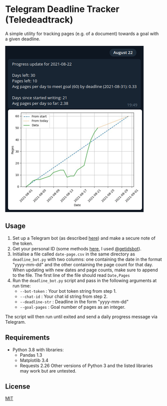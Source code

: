 # Telegram Deadline Tracker (Teledeadtrack)

A simple utility for tracking pages (e.g. of a document) towards a goal with a given deadline.

![Screenshot](./img/teledeadtrack.png)

## Usage
1. Set up a Telegram bot (as described [here](https://core.telegram.org/bots#6-botfather)) and make a secure note of the token.
2. Get your personal ID (some methods [here](https://www.alphr.com/find-chat-id-telegram/), I used [@getidsbot](https://t.me/getidsbot)).
3. Initialise a file called `date-page.csv` in the same directory as `deadline_bot.py` with two columns: one containing the date in the format "yyyy-mm-dd" and the other containing the page count for that day. When updating with new dates and page counts, make sure to append to the file. The first line of the file should read `Date,Pages`
4. Run the `deadline_bot.py` script and pass in the following arguments at run time:
    - `--bot-token` : Your bot token string from step 1.
    - `--chat-id` : Your chat id string from step 2.
    - `--deadline-str` : Deadline in the form "yyyy-mm-dd"
    - `--goal-pages` : Goal number of pages as an integer.

The script will then run until exited and send a daily progress message via Telegram.

## Requirements
- Python 3.8 with libraries:
    - Pandas 1.3
    - Matplotlib 3.4
    - Requests 2.26
Other versions of Python 3 and the listed libraries may work but are untested.

## License
[MIT](https://opensource.org/licenses/MIT)

